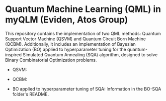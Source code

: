 # Quantum Machine Learning (QML) in myQLM (Eviden, Atos Group)

This repository contains the implementation of two QML methods: Quantum Support Vector Machine (QSVM) and Quantum Circuit Born Machine (QCBM). Additionally, it includes an implementation of Bayesian Optimization (BO) applied to hyperparameter tuning for the quantum-inspired Simulated Quantum Annealing (SQA) algorithm, designed to solve Binary Combinatorial Optimization problems.

- QSVM:

- QCBM:

- BO applied to hyperparameter tuning of SQA: Information in the BO-SQA folder's README.
